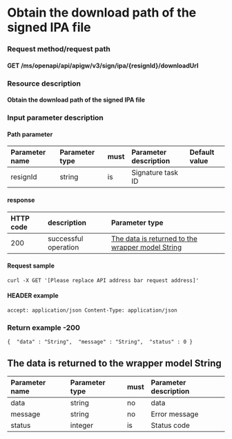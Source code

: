 # Obtain the download path of the signed IPA file

### Request method/request path

#### GET /ms/openapi/api/apigw/v3/sign/ipa/{resignId}/downloadUrl

### Resource description

#### Obtain the download path of the signed IPA file

### Input parameter description

#### Path parameter

| Parameter name | Parameter type | must | Parameter description | Default value |
| :------------- | :------------- | :--- | :-------------------- | :------------ |
| resignId       | string         | is   | Signature task ID     |               |

#### response

| HTTP code | description          | Parameter type                                               |
| :-------- | :------------------- | :----------------------------------------------------------- |
| 200       | successful operation | [The data is returned to the wrapper model String](get-the-download-path-of-the-signed-ipa-file.md) |

#### Request sample

```
curl -X GET '[Please replace API address bar request address]' 
```

#### HEADER example

```
accept: application/json Content-Type: application/json 
```

### Return example -200

```
{  "data" : "String",  "message" : "String",  "status" : 0 } 
```

## The data is returned to the wrapper model String

| Parameter name | Parameter type | must | Parameter description |
| :------------- | :------------- | :--- | :-------------------- |
| data           | string         | no   | data                  |
| message        | string         | no   | Error message         |
| status         | integer        | is   | Status code           |
